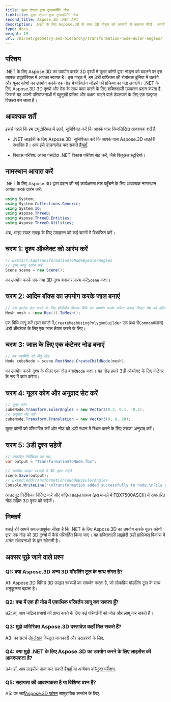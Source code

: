 ```yaml
---
title: यूलर एंगल्स द्वारा ट्रांसफॉर्मिंग नोड
linktitle: यूलर एंगल्स द्वारा ट्रांसफॉर्मिंग नोड
second_title: Aspose.3D .NET API
description: .NET के लिए Aspose.3D के साथ 3D नोड्स को आसानी से बदलना सीखें। अपनी परियोजनाओं में आश्चर्यजनक परिणामों के लिए हमारी चरण-दर-चरण मार्गदर्शिका का पालन करें।
type: docs
weight: 19
url: /hi/net/geometry-and-hierarchy/transformation-node-euler-angles/
---
```

## परिचय

.NET के लिए Aspose.3D का उपयोग करके 3D दृश्यों में यूलर कोणों द्वारा नोड्स को बदलने पर इस व्यापक ट्यूटोरियल में आपका स्वागत है। इस गाइड में, हम 3डी ग्राफिक्स की रोमांचक दुनिया में उतरेंगे और यूलर कोणों का उपयोग करके एक नोड में परिवर्तन जोड़ने की प्रक्रिया का पता लगाएंगे। .NET के लिए Aspose.3D 3D दृश्यों और मेश के साथ काम करने के लिए शक्तिशाली उपकरण प्रदान करता है, जिससे यह अपनी परियोजनाओं में बहुमुखी प्रतिभा और दक्षता चाहने वाले डेवलपर्स के लिए एक उत्कृष्ट विकल्प बन जाता है।

## आवश्यक शर्तें

इससे पहले कि हम ट्यूटोरियल में उतरें, सुनिश्चित करें कि आपके पास निम्नलिखित आवश्यक शर्तें हैं:

-  .NET लाइब्रेरी के लिए Aspose.3D: सुनिश्चित करें कि आपके पास Aspose.3D लाइब्रेरी स्थापित है। आप इसे डाउनलोड कर सकते हैं[यहाँ](https://releases.aspose.com/3d/net/).

- विकास परिवेश: अपना पसंदीदा .NET विकास परिवेश सेट करें, जैसे विज़ुअल स्टूडियो।

## नामस्थान आयात करें

.NET के लिए Aspose.3D द्वारा प्रदान की गई कार्यक्षमता तक पहुँचने के लिए आवश्यक नामस्थान आयात करके प्रारंभ करें:

```csharp
using System;
using System.Collections.Generic;
using System.IO;
using Aspose.ThreeD;
using Aspose.ThreeD.Entities;
using Aspose.ThreeD.Utilities;
```

अब, आइए स्पष्ट समझ के लिए उदाहरण को कई चरणों में विभाजित करें।

## चरण 1: दृश्य ऑब्जेक्ट को आरंभ करें

```csharp
// ExStart:AddTransformationToNodeByEulerAngles
// दृश्य वस्तु आरंभ करें
Scene scene = new Scene();
```

 का उपयोग करके एक नया 3D दृश्य बनाकर प्रारंभ करें`Scene` कक्षा।


## चरण 2: आदिम बॉक्स का उपयोग करके जाल बनाएं

```csharp
// मेश इंस्टेंस सेट करने के लिए पॉलीगॉन बिल्डर विधि का उपयोग करके कॉमन क्लास क्रिएट मेश को कॉल करें
Mesh mesh = (new Box()).ToMesh();
```

 एक विधि लागू करें (इस मामले में,`CreateMeshUsingPolygonBuilder` एक प्रथा से`Common`क्लास) 3डी ऑब्जेक्ट के लिए एक जाल तैयार करने के लिए।

## चरण 3: जाल के लिए एक कंटेनर नोड बनाएं

```csharp
// मेष ज्यामिति को बिंदु नोड
Node cubeNode = scene.RootNode.CreateChildNode(mesh);
```

 का उपयोग करके दृश्य के भीतर एक नोड बनाएं`Node` कक्षा। यह नोड हमारे 3डी ऑब्जेक्ट के लिए कंटेनर के रूप में काम करेगा।

## चरण 4: यूलर कोण और अनुवाद सेट करें

```csharp
// यूलर कोण
cubeNode.Transform.EulerAngles = new Vector3(0.3, 0.1, -0.5);            
// अनुवाद सेट करें
cubeNode.Transform.Translation = new Vector3(0, 0, 20);
```

यूलर कोणों को परिभाषित करें और नोड को 3डी स्थान में स्थित करने के लिए उसका अनुवाद करें।

## चरण 5: 3डी दृश्य सहेजें

```csharp
// दस्तावेज़ निर्देशिका का पथ.
var output = "TransformationToNode.fbx";

// समर्थित फ़ाइल स्वरूपों में 3D दृश्य सहेजें
scene.Save(output);
// ExEnd:AddTransformationToNodeByEulerAngles
Console.WriteLine("\nTransformation added successfully to node.\nFile saved at " + output);
```

आउटपुट निर्देशिका निर्दिष्ट करें और वांछित फ़ाइल प्रारूप (इस मामले में FBX7500ASCII) में रूपांतरित नोड सहित 3D दृश्य को सहेजें।

## निष्कर्ष

बधाई हो! आपने सफलतापूर्वक सीखा है कि .NET के लिए Aspose.3D का उपयोग करके यूलर कोणों द्वारा एक नोड को 3D दृश्यों में कैसे परिवर्तित किया जाए। यह शक्तिशाली लाइब्रेरी 3डी ग्राफ़िक्स विकास में अनंत संभावनाओं के द्वार खोलती है।

## अक्सर पूछे जाने वाले प्रश्न

### Q1: क्या Aspose.3D अन्य 3D मॉडलिंग टूल के साथ संगत है?

A1: Aspose.3D विभिन्न 3D फ़ाइल स्वरूपों का समर्थन करता है, जो लोकप्रिय मॉडलिंग टूल के साथ अनुकूलता बढ़ाता है।

### Q2: क्या मैं एक ही नोड में एकाधिक परिवर्तन लागू कर सकता हूँ?

उ2: हां, आप जटिल प्रभावों को प्राप्त करने के लिए कई परिवर्तनों को जोड़ और लागू कर सकते हैं।

### Q3: मुझे अतिरिक्त Aspose.3D दस्तावेज़ कहाँ मिल सकते हैं?

 A3: का संदर्भ लें[प्रलेखन](https://reference.aspose.com/3d/net/) विस्तृत जानकारी और उदाहरणों के लिए.

### Q4: क्या मुझे .NET के लिए Aspose.3D का उपयोग करने के लिए लाइसेंस की आवश्यकता है?

 उ4: हाँ, आप लाइसेंस प्राप्त कर सकते हैं[यहाँ](https://purchase.aspose.com/buy) या अन्वेषण करें[मुफ्त परीक्षण](https://releases.aspose.com/).

### Q5: सहायता की आवश्यकता है या विशिष्ट प्रश्न हैं?

 A5: पर जाएँ[Aspose.3D फोरम](https://forum.aspose.com/c/3d/18) सामुदायिक समर्थन के लिए.